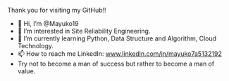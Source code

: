 Thank you for visiting my GitHub!!
- 👋 Hi, I’m @Mayuko19
- 👀 I’m interested in Site Reliability Engineering.
- 🌱 I’m currently learning Python, Data Structure and Algorithm, Cloud Technology.
- 📫 How to reach me LinkedIn: www.linkedin.com/in/mayuko7a5132192
- Try not to become a man of success but rather to become a man of value.

<!---
Mayuko19/Mayuko19 is a ✨ special ✨ repository because its `README.md` (this file) appears on your GitHub profile.
You can click the Preview link to take a look at your changes.
--->
